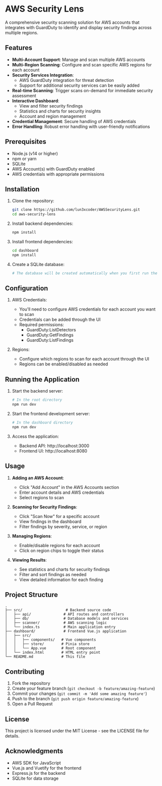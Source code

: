 # AWS Security Lens

A comprehensive security scanning solution for AWS accounts that integrates with GuardDuty to identify and display security findings across multiple regions.

## Features

- **Multi-Account Support**: Manage and scan multiple AWS accounts
- **Multi-Region Scanning**: Configure and scan specific AWS regions for each account
- **Security Services Integration**:
  - AWS GuardDuty integration for threat detection
  - Support for additional security services can be easily added
- **Real-time Scanning**: Trigger scans on-demand for immediate security assessment
- **Interactive Dashboard**:
  - View and filter security findings
  - Statistics and charts for security insights
  - Account and region management
- **Credential Management**: Secure handling of AWS credentials
- **Error Handling**: Robust error handling with user-friendly notifications

## Prerequisites

- Node.js (v14 or higher)
- npm or yarn
- SQLite
- AWS Account(s) with GuardDuty enabled
- AWS credentials with appropriate permissions

## Installation

1. Clone the repository:
   ```bash
   git clone https://github.com/lun3xcoder/AWSSecurityLens.git
   cd aws-security-lens
   ```

2. Install backend dependencies:
   ```bash
   npm install
   ```

3. Install frontend dependencies:
   ```bash
   cd dashboard
   npm install
   ```

4. Create a SQLite database:
   ```bash
   # The database will be created automatically when you first run the application
   ```

## Configuration

1. AWS Credentials:
   - You'll need to configure AWS credentials for each account you want to scan
   - Credentials can be added through the UI
   - Required permissions:
     - GuardDuty:ListDetectors
     - GuardDuty:GetFindings
     - GuardDuty:ListFindings

2. Regions:
   - Configure which regions to scan for each account through the UI
   - Regions can be enabled/disabled as needed

## Running the Application

1. Start the backend server:
   ```bash
   # In the root directory
   npm run dev
   ```

2. Start the frontend development server:
   ```bash
   # In the dashboard directory
   npm run dev
   ```

3. Access the application:
   - Backend API: http://localhost:3000
   - Frontend UI: http://localhost:8080

## Usage

1. **Adding an AWS Account**:
   - Click "Add Account" in the AWS Accounts section
   - Enter account details and AWS credentials
   - Select regions to scan

2. **Scanning for Security Findings**:
   - Click "Scan Now" for a specific account
   - View findings in the dashboard
   - Filter findings by severity, service, or region

3. **Managing Regions**:
   - Enable/disable regions for each account
   - Click on region chips to toggle their status

4. **Viewing Results**:
   - See statistics and charts for security findings
   - Filter and sort findings as needed
   - View detailed information for each finding

## Project Structure

```
.
├── src/                    # Backend source code
│   ├── api/               # API routes and controllers
│   ├── db/                # Database models and services
│   ├── scanner/           # AWS scanning logic
│   └── index.ts           # Main application entry
├── dashboard/             # Frontend Vue.js application
│   ├── src/              
│   │   ├── components/   # Vue components
│   │   ├── store/        # Pinia store
│   │   └── App.vue       # Root component
│   └── index.html        # HTML entry point
└── README.md             # This file
```

## Contributing

1. Fork the repository
2. Create your feature branch (`git checkout -b feature/amazing-feature`)
3. Commit your changes (`git commit -m 'Add some amazing feature'`)
4. Push to the branch (`git push origin feature/amazing-feature`)
5. Open a Pull Request

## License

This project is licensed under the MIT License - see the LICENSE file for details.

## Acknowledgments

- AWS SDK for JavaScript
- Vue.js and Vuetify for the frontend
- Express.js for the backend
- SQLite for data storage
